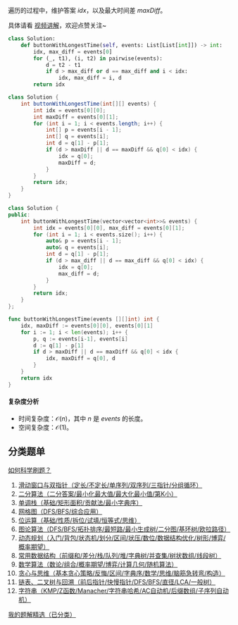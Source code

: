 遍历的过程中，维护答案 $\textit{idx}$，以及最大时间差 $\textit{maxDiff}$。

具体请看 [视频讲解](https://www.bilibili.com/video/BV1pnqZYKEqr/)，欢迎点赞关注~

```py [sol-Python3]
class Solution:
    def buttonWithLongestTime(self, events: List[List[int]]) -> int:
        idx, max_diff = events[0]
        for (_, t1), (i, t2) in pairwise(events):
            d = t2 - t1
            if d > max_diff or d == max_diff and i < idx:
                idx, max_diff = i, d
        return idx
```

```java [sol-Java]
class Solution {
    int buttonWithLongestTime(int[][] events) {
        int idx = events[0][0];
        int maxDiff = events[0][1];
        for (int i = 1; i < events.length; i++) {
            int[] p = events[i - 1];
            int[] q = events[i];
            int d = q[1] - p[1];
            if (d > maxDiff || d == maxDiff && q[0] < idx) {
                idx = q[0];
                maxDiff = d;
            }
        }
        return idx;
    }
}
```

```cpp [sol-C++]
class Solution {
public:
    int buttonWithLongestTime(vector<vector<int>>& events) {
        int idx = events[0][0], max_diff = events[0][1];
        for (int i = 1; i < events.size(); i++) {
            auto& p = events[i - 1];
            auto& q = events[i];
            int d = q[1] - p[1];
            if (d > max_diff || d == max_diff && q[0] < idx) {
                idx = q[0];
                max_diff = d;
            }
        }
        return idx;
    }
};
```

```go [sol-Go]
func buttonWithLongestTime(events [][]int) int {
	idx, maxDiff := events[0][0], events[0][1]
	for i := 1; i < len(events); i++ {
		p, q := events[i-1], events[i]
		d := q[1] - p[1]
		if d > maxDiff || d == maxDiff && q[0] < idx {
			idx, maxDiff = q[0], d
		}
	}
	return idx
}
```

#### 复杂度分析

- 时间复杂度：$\mathcal{O}(n)$，其中 $n$ 是 $\textit{events}$ 的长度。
- 空间复杂度：$\mathcal{O}(1)$。

## 分类题单

[如何科学刷题？](https://leetcode.cn/circle/discuss/RvFUtj/)

1. [滑动窗口与双指针（定长/不定长/单序列/双序列/三指针/分组循环）](https://leetcode.cn/circle/discuss/0viNMK/)
2. [二分算法（二分答案/最小化最大值/最大化最小值/第K小）](https://leetcode.cn/circle/discuss/SqopEo/)
3. [单调栈（基础/矩形面积/贡献法/最小字典序）](https://leetcode.cn/circle/discuss/9oZFK9/)
4. [网格图（DFS/BFS/综合应用）](https://leetcode.cn/circle/discuss/YiXPXW/)
5. [位运算（基础/性质/拆位/试填/恒等式/思维）](https://leetcode.cn/circle/discuss/dHn9Vk/)
6. [图论算法（DFS/BFS/拓扑排序/最短路/最小生成树/二分图/基环树/欧拉路径）](https://leetcode.cn/circle/discuss/01LUak/)
7. [动态规划（入门/背包/状态机/划分/区间/状压/数位/数据结构优化/树形/博弈/概率期望）](https://leetcode.cn/circle/discuss/tXLS3i/)
8. [常用数据结构（前缀和/差分/栈/队列/堆/字典树/并查集/树状数组/线段树）](https://leetcode.cn/circle/discuss/mOr1u6/)
9. [数学算法（数论/组合/概率期望/博弈/计算几何/随机算法）](https://leetcode.cn/circle/discuss/IYT3ss/)
10. [贪心与思维（基本贪心策略/反悔/区间/字典序/数学/思维/脑筋急转弯/构造）](https://leetcode.cn/circle/discuss/g6KTKL/)
11. [链表、二叉树与回溯（前后指针/快慢指针/DFS/BFS/直径/LCA/一般树）](https://leetcode.cn/circle/discuss/K0n2gO/)
12. [字符串（KMP/Z函数/Manacher/字符串哈希/AC自动机/后缀数组/子序列自动机）](https://leetcode.cn/circle/discuss/SJFwQI/)

[我的题解精选（已分类）](https://github.com/EndlessCheng/codeforces-go/blob/master/leetcode/SOLUTIONS.md)
